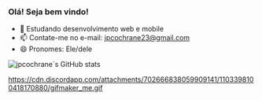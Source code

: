 ### Olá! Seja bem vindo!

- 🌱 Estudando desenvolvimento web e mobile
- 📫 Contate-me no e-mail: jpcochrane23@gmail.com
- 😄 Pronomes: Ele/dele

![jpcochrane´s GitHub stats](https://github-readme-stats.vercel.app/api?username=jpcochrane&show_icons=true&theme=onedark)

https://cdn.discordapp.com/attachments/702666838059909141/1103398100418170880/gifmaker_me.gif
